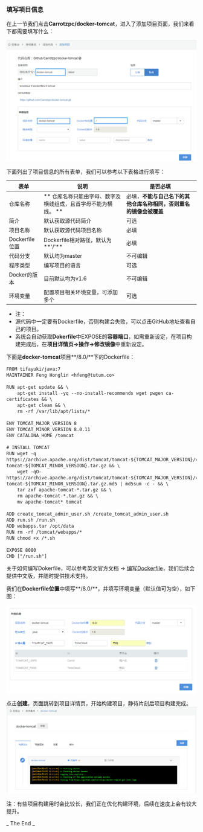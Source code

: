 ### 填写项目信息
在上一节我们点击**Carrotzpc/docker-tomcat**，进入了添加项目页面，我们来看下都需要填写什么：

![addproject](../images/ci/ci-addproject.jpg)

下面列出了项目信息的所有表单，我们可以参考以下表格进行填写：

| 表单           | 说明 | 是否必填 |
| --             | -- | -- |
| 仓库名称       | ** 仓库名称只能由字母、数字及横线组成，且首字母不能为横线。 ** | 必填，**不能与自己名下的其他仓库名称相同，否则重名的镜像会被覆盖** |
| 简介           | 默认获取源代码简介 | 可选 |
| 项目名称       | 默认获取源代码项目名称 | 必填 |
| Dockerfile位置 | Dockerfile相对路径，默认为**'/'** | 必填 |
| 代码分支       | 默认均为master | 不可编辑 |
| 程序类型       | 编写项目的语言 | 可选 |
| Docker的版本   | 目前默认均为v1.6 | 不可编辑 |
| 环境变量       | 配置项目相关环境变量，可添加多个 | 可选 |

* 注：
 * 源代码中一定要有Dockerfile，否则构建会失败，可以点击GitHub地址查看自己的项目。
 * 系统会自动获取**Dokerfile**中EXPOSE的**容器端口**，如需重新设定，在项目构建完成后，在**项目详情页->操作->修改镜像**中重新设定。

下面是**docker-tomcat**项目**/8.0/**下的Dockerfile：

```
FROM tifayuki/java:7
MAINTAINER Feng Honglin <hfeng@tutum.co>

RUN apt-get update && \
    apt-get install -yq --no-install-recommends wget pwgen ca-certificates && \
    apt-get clean && \
    rm -rf /var/lib/apt/lists/*

ENV TOMCAT_MAJOR_VERSION 8
ENV TOMCAT_MINOR_VERSION 8.0.11
ENV CATALINA_HOME /tomcat

# INSTALL TOMCAT
RUN wget -q https://archive.apache.org/dist/tomcat/tomcat-${TOMCAT_MAJOR_VERSION}/v${TOMCAT_MINOR_VERSION}/bin/apache-tomcat-${TOMCAT_MINOR_VERSION}.tar.gz && \
    wget -qO- https://archive.apache.org/dist/tomcat/tomcat-${TOMCAT_MAJOR_VERSION}/v${TOMCAT_MINOR_VERSION}/bin/apache-tomcat-${TOMCAT_MINOR_VERSION}.tar.gz.md5 | md5sum -c - && \
    tar zxf apache-tomcat-*.tar.gz && \
    rm apache-tomcat-*.tar.gz && \
    mv apache-tomcat* tomcat

ADD create_tomcat_admin_user.sh /create_tomcat_admin_user.sh
ADD run.sh /run.sh
ADD webapps.tar /opt/data
RUN rm -rf /tomcat/webapps/*
RUN chmod +x /*.sh

EXPOSE 8080
CMD ["/run.sh"]
```
关于如何编写Dokerfile，可以参考英文官方文档 -> [编写Dockerfile](http://docs.docker.com/reference/builder/)，我们后续会提供中文版，并随时提供技术支持。

我们在**Dockerfile位置**中填写**/8.0/**，并填写环境变量（默认值可为空），如下图：

![addproject2](../images/ci/ci-addproject2.jpg)

点击**创建**，页面跳转到项目详情页，开始构建项目，静待片刻后项目构建完成。
![addproject3](../images/ci/ci-addproject3.jpg)

注：有些项目构建用时会比较长，我们正在优化构建环境，后续在速度上会有较大提升。


_ The End _
